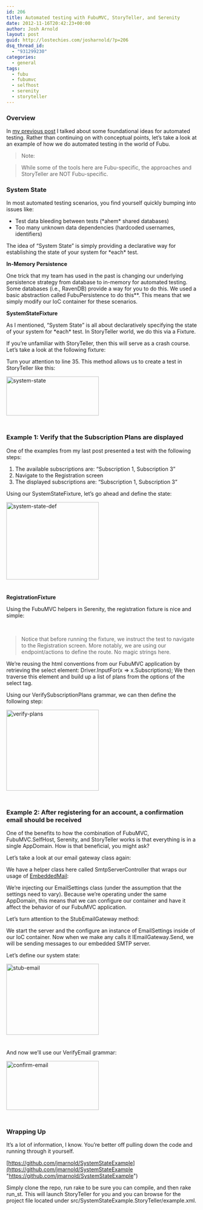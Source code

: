 ```yaml
---
id: 206
title: Automated testing with FubuMVC, StoryTeller, and Serenity
date: 2012-11-16T20:42:23+00:00
author: Josh Arnold
layout: post
guid: http://lostechies.com/josharnold/?p=206
dsq_thread_id:
  - "931299230"
categories:
  - general
tags:
  - fubu
  - fubumvc
  - selfhost
  - serenity
  - storyteller
---
```

### Overview

In [my previous post](http://lostechies.com/josharnold/2012/11/11/some-foundational-ideas-for-automated-testing/) I talked about some foundational ideas for automated testing. Rather than continuing on with conceptual points, let’s take a look at an example of how we do automated testing in the world of Fubu.

> Note:
  
> While some of the tools here are Fubu-specific, the approaches and StoryTeller are NOT Fubu-specific.

### System State

In most automated testing scenarios, you find yourself quickly bumping into issues like:

  * Test data bleeding between tests (\*ahem\* shared databases)
  * Too many unknown data dependencies (hardcoded usernames, identifiers)

The idea of “System State” is simply providing a declarative way for establishing the state of your system for \*each\* test.

**In-Memory Persistence**

One trick that my team has used in the past is changing our underlying persistence strategy from database to in-memory for automated testing. Some databases (i.e., RavenDB) provide a way for you to do this. We used a basic abstraction called FubuPersistence to do this**. This means that we simply modify our IoC container for these scenarios.

**SystemStateFixture**

As I mentioned, &#8220;System State&#8221; is all about declaratively specifying the state of your system for \*each\* test. In StoryTeller world, we do this via a Fixture.

If you’re unfamiliar with StoryTeller, then this will serve as a crash course. Let’s take a look at the following fixture:



Turn your attention to line 35. This method allows us to create a test in StoryTeller like this:

[<img style="background-image: none; padding-top: 0px; padding-left: 0px; margin: 0px 0px 24px; display: inline; padding-right: 0px; border-width: 0px;" title="system-state" src="http://clayvessel.org/clayvessel/wp-content/uploads/2012/11/system-state_thumb.png" alt="system-state" width="244" height="103" border="0" />](http://clayvessel.org/clayvessel/wp-content/uploads/2012/11/system-state.png)

### Example 1: Verify that the Subscription Plans are displayed

One of the examples from my last post presented a test with the following steps:

  1. The available subscriptions are: “Subscription 1, Subscription 3”
  2. Navigate to the Registration screen
  3. The displayed subscriptions are: “Subscription 1, Subscription 3”

Using our SystemStateFixture, let’s go ahead and define the state:

[<img style="background-image: none; padding-top: 0px; padding-left: 0px; margin: 0px 0px 24px; display: inline; padding-right: 0px; border-width: 0px;" title="system-state-def" src="http://clayvessel.org/clayvessel/wp-content/uploads/2012/11/system-state-def_thumb.png" alt="system-state-def" width="244" height="204" border="0" />](http://clayvessel.org/clayvessel/wp-content/uploads/2012/11/system-state-def.png)

**RegistrationFixture**

Using the FubuMVC helpers in Serenity, the registration fixture is nice and simple:

&nbsp;

> Notice that before running the fixture, we instruct the test to navigate to the Registration screen. More notably, we are using our endpoint/actions to define the route. No magic strings here.

We’re reusing the html conventions from our FubuMVC application by retrieving the select element: Driver.InputFor<CreateAccount>(x => x.Subscriptions); We then traverse this element and build up a list of plans from the options of the select tag.

Using our VerifySubscriptionPlans grammar, we can then define the following step:

[<img style="background-image: none; padding-top: 0px; padding-left: 0px; margin: 0px 0px 24px; display: inline; padding-right: 0px; border-width: 0px;" title="verify-plans" src="http://clayvessel.org/clayvessel/wp-content/uploads/2012/11/verify-plans_thumb.png" alt="verify-plans" width="244" height="213" border="0" />](http://clayvessel.org/clayvessel/wp-content/uploads/2012/11/verify-plans.png)

### Example 2: After registering for an account, a confirmation email should be received

One of the benefits to how the combination of FubuMVC, FubuMVC.SelfHost, Serenity, and StoryTeller works is that everything is in a single AppDomain. How is that beneficial, you might ask?

Let’s take a look at our email gateway class again:

We have a helper class here called SmtpServerController that wraps our usage of [EmbeddedMail](http://jmarnold.github.com/EmbeddedMail/):

We’re injecting our EmailSettings class (under the assumption that the settings need to vary). Because we’re operating under the same AppDomain, this means that we can configure our container and have it affect the behavior of our FubuMVC application.

Let’s turn attention to the StubEmailGateway method:

We start the server and the configure an instance of EmailSettings inside of our IoC container. Now when we make any calls it IEmailGateway.Send, we will be sending messages to our embedded SMTP server.

Let’s define our system state:

[<img style="background-image: none; padding-top: 0px; padding-left: 0px; margin: 0px 0px 24px; display: inline; padding-right: 0px; border: 0px;" title="stub-email" src="http://clayvessel.org/clayvessel/wp-content/uploads/2012/11/stub-email_thumb.png" alt="stub-email" width="244" height="187" border="0" />](http://clayvessel.org/clayvessel/wp-content/uploads/2012/11/stub-email.png)

And now we’ll use our VerifyEmail grammar:

[<img style="background-image: none; padding-top: 0px; padding-left: 0px; margin: 0px 0px 24px; display: inline; padding-right: 0px; border: 0px;" title="confirm-email" src="http://clayvessel.org/clayvessel/wp-content/uploads/2012/11/confirm-email_thumb.png" alt="confirm-email" width="244" height="129" border="0" />](http://clayvessel.org/clayvessel/wp-content/uploads/2012/11/confirm-email.png)

### Wrapping Up

It’s a lot of information, I know. You’re better off pulling down the code and running through it yourself.

[https://github.com/jmarnold/SystemStateExample](https://github.com/jmarnold/SystemStateExample "https://github.com/jmarnold/SystemStateExample")

Simply clone the repo, run rake to be sure you can compile, and then rake run_st. This will launch StoryTeller for you and you can browse for the project file located under src/SystemStateExample.StoryTeller/example.xml.